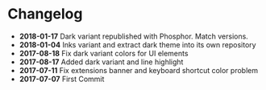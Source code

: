 # Changelog

* **2018-01-17** Dark variant republished with Phosphor. Match versions.
* **2018-01-04** Inks variant and extract dark theme into its own repository
* **2017-08-18** Fix dark variant colors for UI elements
* **2017-08-17** Added dark variant and line highlight
* **2017-07-11** Fix extensions banner and keyboard shortcut color problem
* **2017-07-07** First Commit